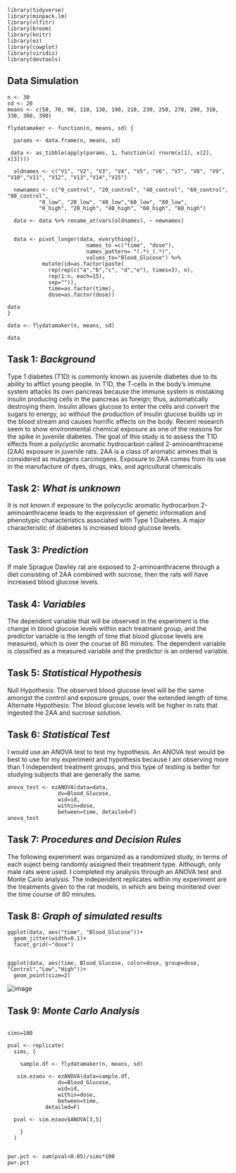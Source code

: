 
```{r message=FALSE}
library(tidyverse)
library(minpack.lm)
library(nlfitr)
library(broom)
library(knitr)
library(ez)
library(cowplot)
library(viridis)
library(devtools)
```
## Data Simulation

```{r}
n <- 30
sd <- 20
means <- c(50, 70, 90, 110, 130, 190, 210, 230, 250, 270, 290, 310, 330, 360, 390)

flydatamaker <- function(n, means, sd) {

  params <- data.frame(n, means, sd)

 data <- as_tibble(apply(params, 1, function(x) rnorm(x[1], x[2], x[3]))) 

  oldnames <- c("V1", "V2", "V3", "V4", "V5", "V6", "V7", "V8", "V9", "V10","V11", "V12", "V13","V14","V15")

  newnames <- c("0_control", "20_control", "40_control", "60_control", "80_control",
          "0_low", "20_low", "40_low","60_low", "80_low",
          "0_high", "20_high", "40_high", "60_high", "80_high")

  data <- data %>% rename_at(vars(oldnames), ~ newnames)


  data <- pivot_longer(data, everything(), 
                         names_to =c("time", "dose"),
                         names_pattern= "(.*)_(.*)",
                         values_to="Blood_Glucose") %>% 
           mutate(id=as.factor(paste(
             rep(rep(c("a","b","c", "d","e"), times=3), n), 
             rep(1:n, each=15), 
             sep="")),
             time=as.factor(time),
             dose=as.factor(dose))
  
data
}

data <- flydatamaker(n, means, sd)

data
```



## Task 1: *Background*
Type 1 diabetes (T1D) is commonly known as juvenile diabetes due to its ability to afflict young people. In   T1D, the T-cells in the body’s immune system attacks its own pancreas because the immune system is mistaking insulin producing cells in the pancreas as foreign; thus, automatically destroying them. Insulin allows glucose to enter the cells and convert the sugars to energy, so without the production of insulin glucose builds up in the blood stream and causes horrific effects on the body. Recent research seem to show environmental chemical exposure as one of the reasons for the spike in juvenile diabetes. The goal of this study is to assess the T1D effects from a polycyclic aromatic hydrocarbon called 2-aminoanthracene (2AA) exposure in juvenile rats. 2AA is a class of aromatic amines that is considered as mutagens carcinogens. Exposure to 2AA comes from its use in the manufacture of dyes, drugs, inks, and agricultural chemicals.



## Task 2: *What is unknown*
It is not known if exposure to the polycyclic aromatic hydrocarbon 2-aminoanthracene leads to the expression of genetic information and phenotypic characteristics associated with Type 1 Diabetes. A major characteristic of diabetes is increased blood glucose levels.  


## Task 3: *Prediction*
If male Sprague Dawley rat are exposed to 2-aminoanthracene through a diet consisting of 2AA combined with sucrose, then the rats will have increased blood glucose levels.

## Task 4: *Variables*
The dependent variable that will be observed in the experiment is the change in blood glucose levels within each treatment group, and the predictor variable is the length of time that blood glucose levels are measured, which is over the course of 80 minutes. The dependent variable is classified as a measured variable and the predictor is an ordered variable.


## Task 5: *Statistical Hypothesis*
Null Hypothesis: The observed blood glucose level will be the same amongst the control and exposure groups, over the extended length of time. 
Alternate Hypothesis: The blood glucose levels will be higher in rats that ingested the 2AA and sucrose solution. 

## Task 6: *Statistical Test*
I would use an ANOVA test to test my hypothesis. An ANOVA test would be best to use for my experiment and hypothesis because I am observing more than 1 independent treatment groups, and this type of testing is better for studying subjects that are generally the same. 

```{r}
anova_test <- ezANOVA(data=data, 
                dv=Blood_Glucose, 
                wid=id, 
                within=dose, 
                between=time, detailed=F)
anova_test
```


## Task 7: *Procedures and Decision Rules*

The following experiment was organized as a randomized study, in terms of each suject being randomly assigned their treatment type. Although, only male rats were used. I completed my analysis through an ANOVA test and Monte Carlo analysis. The independent replicates within my experiment are the treatments given to the rat models, in which are being monitered over the time course of 80 minutes. 

## Task 8: *Graph of simulated results*

```{r}
ggplot(data, aes("time", "Blood_Glucose"))+
  geom_jitter(width=0.1)+
  facet_grid(~"dose")


ggplot(data, aes(time, Blood_Glucose, color=dose, group=dose, "Control","Low","High"))+
  geom_point(size=2)

```
![image](https://user-images.githubusercontent.com/64437786/80414645-5aa28780-889f-11ea-91d8-75f2950de570.png)

## Task 9: *Monte Carlo Analysis*

```{r}

sims=100

pval <- replicate(
  sims, {
 
    sample.df <- flydatamaker(n, means, sd)
    
   sim.ezaov <- ezANOVA(data=sample.df, 
                dv=Blood_Glucose, 
                wid=id, 
                within=dose, 
                between=time, 
            detailed=F)
  
  pval <- sim.ezaov$ANOVA[3,5]
    
    }
  )


pwr.pct <- sum(pval<0.05)/sims*100
pwr.pct
```
